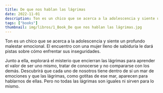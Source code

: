 ```yaml
---
title: De que nos hablan las lágrimas
date: 2022-11-01
description: Ton es un chico que se acerca a la adolescencia y siente un profundo malestar emocional. El encuentro con una mujer lleno de sabiduría le dará pistas sobre cómo enfrentar sus inseguridades.
tags: ["books"]
thumbnail: img/libros/1_Book_De que nos hablan las lágrimas.jpg
---
```


Ton es un chico que se acerca a la adolescencia y siente un profundo malestar emocional. El encuentro con una mujer lleno de sabiduría le dará pistas sobre cómo enfrentar sus inseguridades.

Junto a ella, explorará el misterio que encierran las lágrimas para aprender el valor de ser uno mismo, tratar de conocerse y no compararse con los demás. Descubrirá que cada uno de nosotros tiene dentro de sí un mar de emociones y que las lágrimas, como
gotitas de ese mar, aparecen para hablarnos de ellas. Pero no todas las lágrimas son iguales ni sirven para lo mismo.